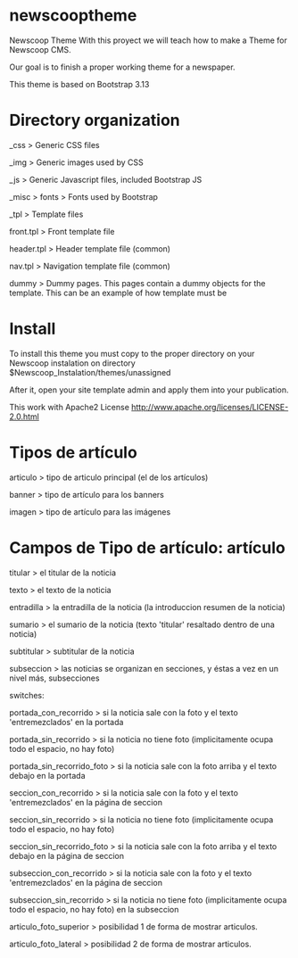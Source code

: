 newscooptheme
=============

Newscoop Theme
With this proyect we will teach how to make a Theme for Newscoop CMS.

Our goal is to finish a proper working theme for a newspaper.

This theme is based on Bootstrap 3.13

Directory organization
======================
_css > Generic CSS files

_img > Generic images used by CSS

_js > Generic Javascript files, included Bootstrap JS

_misc > fonts > Fonts used by Bootstrap

_tpl > Template files

front.tpl > Front template file

header.tpl > Header template file (common)

nav.tpl > Navigation template file (common)

dummy > Dummy pages. This pages contain a dummy objects for the template. This can be
					 an example of how template must be

Install
=======
To install this theme you must copy to the proper directory on your Newscoop instalation on directory $Newscoop_Instalation/themes/unassigned

After it, open your site template admin and apply them into your publication.

This work with Apache2 License
http://www.apache.org/licenses/LICENSE-2.0.html




Tipos de artículo
=================

articulo > tipo de articulo principal (el de los artículos)

banner > tipo de artículo para los banners

imagen > tipo de artículo para las imágenes




Campos de Tipo de artículo: artículo
====================================

titular > el titular de la noticia

texto > el texto de la noticia

entradilla > la entradilla de la noticia (la introduccion resumen de la noticia)

sumario > el sumario de la noticia (texto 'titular' resaltado dentro de una noticia)

subtitular > subtitular de la noticia

subseccion > las noticias se organizan en secciones, y éstas a vez en un nivel más, subsecciones

switches:

portada_con_recorrido > si la noticia sale con la foto y el texto 'entremezclados' en la portada

portada_sin_recorrido > si la noticia no tiene foto (implicitamente ocupa todo el espacio, no hay foto)

portada_sin_recorrido_foto > si la noticia sale con la foto arriba y el texto debajo en la portada

seccion_con_recorrido > si la noticia sale con la foto y el texto 'entremezclados' en la página de seccion

seccion_sin_recorrido > si la noticia no tiene foto (implicitamente ocupa todo el espacio, no hay foto)

seccion_sin_recorrido_foto > si la noticia sale con la foto arriba y el texto debajo en la página de seccion

subseccion_con_recorrido > si la noticia sale con la foto y el texto 'entremezclados' en la página de seccion

subseccion_sin_recorrido > si la noticia no tiene foto (implicitamente ocupa todo el espacio, no hay foto) en la subseccion

articulo_foto_superior > posibilidad 1 de forma de mostrar articulos.

articulo_foto_lateral > posibilidad 2 de forma de mostrar articulos.








